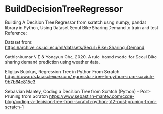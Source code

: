 # BuildDecisionTreeRegressor
Building A Decision Tree Regressor from scratch using numpy, pandas library in Python,
Using Dataset Seoul Bike Sharing Demand to train and test
Reference:

  Dataset from: https://archive.ics.uci.edu/ml/datasets/Seoul+Bike+Sharing+Demand
  
  Sathishkumar V E & Yongyun Cho, 2020. A rule-based model for 	Seoul Bike sharing demand prediction using weather data.
  
  Eligijus Bujokas, Regression Tree in Python From Scratch 	https://towardsdatascience.com/regression-tree-in-python-from-scratch-9b7b64c815e3
  
  Sebastian Mantey, Coding a Decision Tree from Scratch (Python) 	- Post-Pruning from Scratch https://www.sebastian-mantey.com/code-blog/coding-a-decision-tree-from-scratch-python-p12-post-pruning-from-scratch-1

